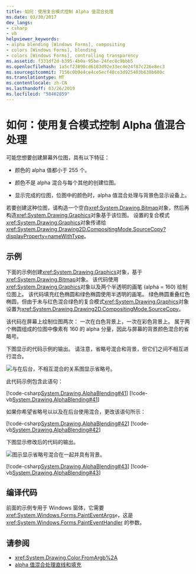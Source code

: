 ```yaml
---
title: 如何：使用复合模式控制 Alpha 值混合处理
ms.date: 03/30/2017
dev_langs:
- csharp
- vb
helpviewer_keywords:
- alpha blending [Windows Forms], compositing
- colors [Windows Forms], blending
- colors [Windows Forms], controlling transparency
ms.assetid: f331df2d-b395-4b0a-95be-24fec8c9bbb5
ms.openlocfilehash: 1a5cf23890cd6183d92e33ec4e24f87c226e8ec3
ms.sourcegitcommit: 7156c0b9e4ce4ce5ecf48ce3d925403b638b680c
ms.translationtype: MT
ms.contentlocale: zh-CN
ms.lasthandoff: 03/26/2019
ms.locfileid: "58462859"
---
```

# <a name="how-to-use-compositing-mode-to-control-alpha-blending"></a>如何：使用复合模式控制 Alpha 值混合处理
可能您想要创建屏幕外位图，具有以下特征：  
  
-   颜色的 alpha 值都小于 255 个。  
  
-   颜色不是 alpha 混合与每个其他的创建位图。  
  
-   显示完成的位图，位图中的颜色时，alpha 值混合处理与背景色显示设备上。  
  
 若要创建这种位图，请构造一个空白<xref:System.Drawing.Bitmap>对象，然后再构造<xref:System.Drawing.Graphics>对象基于该位图。 设置的复合模式<xref:System.Drawing.Graphics>对象传递给<xref:System.Drawing.Drawing2D.CompositingMode.SourceCopy?displayProperty=nameWithType>。  
  
## <a name="example"></a>示例  
 下面的示例创建<xref:System.Drawing.Graphics>对象，基于<xref:System.Drawing.Bitmap>对象。 该代码使用<xref:System.Drawing.Graphics>对象以及两个半透明的画笔 (alpha = 160) 绘制位图上。 该代码填充红色椭圆和绿色椭圆使用半透明的画笔。 绿色椭圆重叠红色椭圆，但由于未与红色混合绿色的复合模式<xref:System.Drawing.Graphics>对象设置为<xref:System.Drawing.Drawing2D.CompositingMode.SourceCopy>。  
  
 该代码在屏幕上绘制位图两次： 一次在白色背景上，一次在彩色背景上。 属于两个椭圆组成的位图中像素有 160 的 alpha 分量，因此与屏幕的背景颜色混合的省略号。  
  
 下图显示的代码示例的输出。 请注意，省略号混合和背景，但它们之间不相互进行混合。  
  
 ![与在后台，不相互混合的关系图显示省略号。](./media/how-to-use-compositing-mode-to-control-alpha-blending/ellipses-blended-background.png)  
  
 此代码示例包含此语句：  
  
 [!code-csharp[System.Drawing.AlphaBlending#41](~/samples/snippets/csharp/VS_Snippets_Winforms/System.Drawing.AlphaBlending/CS/Class1.cs#41)]
 [!code-vb[System.Drawing.AlphaBlending#41](~/samples/snippets/visualbasic/VS_Snippets_Winforms/System.Drawing.AlphaBlending/VB/Class1.vb#41)]  
  
 如果你希望省略号以以及在后台使用混合，更改该语句所示：  
  
 [!code-csharp[System.Drawing.AlphaBlending#42](~/samples/snippets/csharp/VS_Snippets_Winforms/System.Drawing.AlphaBlending/CS/Class1.cs#42)]
 [!code-vb[System.Drawing.AlphaBlending#42](~/samples/snippets/visualbasic/VS_Snippets_Winforms/System.Drawing.AlphaBlending/VB/Class1.vb#42)]  
  
 下图显示修改后的代码的输出。  
  
 ![图示显示省略号混合在一起并具有背景。](./media/how-to-use-compositing-mode-to-control-alpha-blending/blend-ellipses-background.png)  
  
 [!code-csharp[System.Drawing.AlphaBlending#43](~/samples/snippets/csharp/VS_Snippets_Winforms/System.Drawing.AlphaBlending/CS/Class1.cs#43)]
 [!code-vb[System.Drawing.AlphaBlending#43](~/samples/snippets/visualbasic/VS_Snippets_Winforms/System.Drawing.AlphaBlending/VB/Class1.vb#43)]  
  
## <a name="compiling-the-code"></a>编译代码  
 前面的示例专用于 Windows 窗体，它需要 <xref:System.Windows.Forms.PaintEventArgs>`e`，这是 <xref:System.Windows.Forms.PaintEventHandler> 的参数。  
  
## <a name="see-also"></a>请参阅
- <xref:System.Drawing.Color.FromArgb%2A>
- [alpha 值混合处理直线和填充](alpha-blending-lines-and-fills.md)
